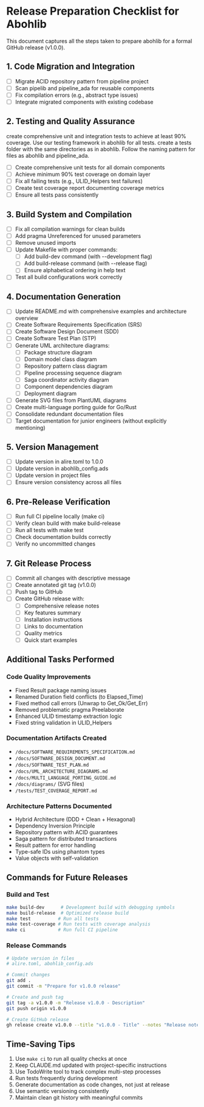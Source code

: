 # Release Preparation Checklist for Abohlib

This document captures all the steps taken to prepare abohlib for a formal GitHub release (v1.0.0).

## 1. Code Migration and Integration
- [ ] Migrate ACID repository pattern from pipeline project
- [ ] Scan pipelib and pipeline_ada for reusable components
- [ ] Fix compilation errors (e.g., abstract type issues)
- [ ] Integrate migrated components with existing codebase

## 2. Testing and Quality Assurance
create comprehensive unit and integration tests to achieve at least 90% coverage.  Use our testing framework in abohlib for all tests. create a tests folder with the same directories as in abohlib.  Follow the naming pattern for files as abohlib and pipeline_ada.
- [ ] Create comprehensive unit tests for all domain components
- [ ] Achieve minimum 90% test coverage on domain layer
- [ ] Fix all failing tests (e.g., ULID_Helpers test failures)
- [ ] Create test coverage report documenting coverage metrics
- [ ] Ensure all tests pass consistently

## 3. Build System and Compilation
- [ ] Fix all compilation warnings for clean builds
- [ ] Add pragma Unreferenced for unused parameters
- [ ] Remove unused imports
- [ ] Update Makefile with proper commands:
  - [ ] Add build-dev command (with --development flag)
  - [ ] Add build-release command (with --release flag)
  - [ ] Ensure alphabetical ordering in help text
- [ ] Test all build configurations work correctly

## 4. Documentation Generation
- [ ] Update README.md with comprehensive examples and architecture overview
- [ ] Create Software Requirements Specification (SRS)
- [ ] Create Software Design Document (SDD)
- [ ] Create Software Test Plan (STP)
- [ ] Generate UML architecture diagrams:
  - [ ] Package structure diagram
  - [ ] Domain model class diagram
  - [ ] Repository pattern class diagram
  - [ ] Pipeline processing sequence diagram
  - [ ] Saga coordinator activity diagram
  - [ ] Component dependencies diagram
  - [ ] Deployment diagram
- [ ] Generate SVG files from PlantUML diagrams
- [ ] Create multi-language porting guide for Go/Rust
- [ ] Consolidate redundant documentation files
- [ ] Target documentation for junior engineers (without explicitly mentioning)

## 5. Version Management
- [ ] Update version in alire.toml to 1.0.0
- [ ] Update version in abohlib_config.ads
- [ ] Update version in project files
- [ ] Ensure version consistency across all files

## 6. Pre-Release Verification
- [ ] Run full CI pipeline locally (make ci)
- [ ] Verify clean build with make build-release
- [ ] Run all tests with make test
- [ ] Check documentation builds correctly
- [ ] Verify no uncommitted changes

## 7. Git Release Process
- [ ] Commit all changes with descriptive message
- [ ] Create annotated git tag (v1.0.0)
- [ ] Push tag to GitHub
- [ ] Create GitHub release with:
  - [ ] Comprehensive release notes
  - [ ] Key features summary
  - [ ] Installation instructions
  - [ ] Links to documentation
  - [ ] Quality metrics
  - [ ] Quick start examples

## Additional Tasks Performed

### Code Quality Improvements
- Fixed Result package naming issues
- Renamed Duration field conflicts (to Elapsed_Time)
- Fixed method call errors (Unwrap to Get_Ok/Get_Err)
- Removed problematic pragma Preelaborate
- Enhanced ULID timestamp extraction logic
- Fixed string validation in ULID_Helpers

### Documentation Artifacts Created
- `/docs/SOFTWARE_REQUIREMENTS_SPECIFICATION.md`
- `/docs/SOFTWARE_DESIGN_DOCUMENT.md`
- `/docs/SOFTWARE_TEST_PLAN.md`
- `/docs/UML_ARCHITECTURE_DIAGRAMS.md`
- `/docs/MULTI_LANGUAGE_PORTING_GUIDE.md`
- `/docs/diagrams/` (SVG files)
- `/tests/TEST_COVERAGE_REPORT.md`

### Architecture Patterns Documented
- Hybrid Architecture (DDD + Clean + Hexagonal)
- Dependency Inversion Principle
- Repository pattern with ACID guarantees
- Saga pattern for distributed transactions
- Result pattern for error handling
- Type-safe IDs using phantom types
- Value objects with self-validation

## Commands for Future Releases

### Build and Test
```bash
make build-dev      # Development build with debugging symbols
make build-release  # Optimized release build
make test          # Run all tests
make test-coverage # Run tests with coverage analysis
make ci            # Run full CI pipeline
```

### Release Commands
```bash
# Update version in files
# alire.toml, abohlib_config.ads

# Commit changes
git add .
git commit -m "Prepare for v1.0.0 release"

# Create and push tag
git tag -a v1.0.0 -m "Release v1.0.0 - Description"
git push origin v1.0.0

# Create GitHub release
gh release create v1.0.0 --title "v1.0.0 - Title" --notes "Release notes"
```

## Time-Saving Tips
1. Use `make ci` to run all quality checks at once
2. Keep CLAUDE.md updated with project-specific instructions
3. Use TodoWrite tool to track complex multi-step processes
4. Run tests frequently during development
5. Generate documentation as code changes, not just at release
6. Use semantic versioning consistently
7. Maintain clean git history with meaningful commits
